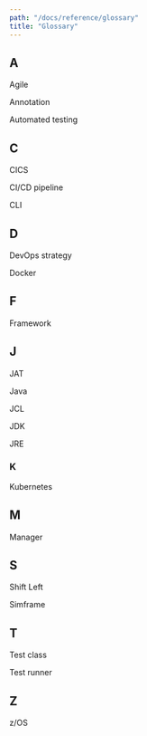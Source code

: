 ```yaml
---
path: "/docs/reference/glossary"
title: "Glossary"
---
```

## A
Agile

Annotation

Automated testing


## C
CICS

CI/CD pipeline

CLI

## D
DevOps strategy

Docker

## F

Framework

## J
JAT

Java

JCL

JDK

JRE

### K
Kubernetes

## M
Manager

## S
Shift Left

Simframe

## T

Test class

Test runner


## Z
z/OS










